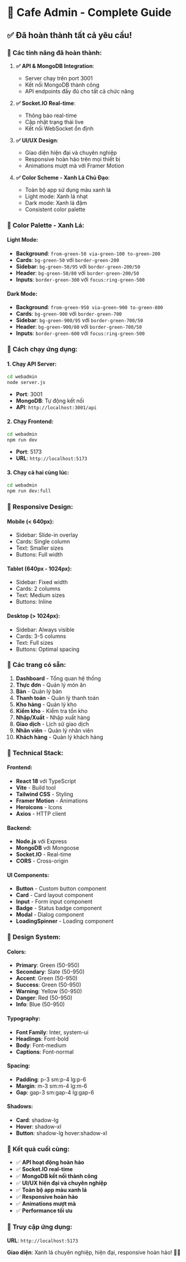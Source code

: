 # 🍃 Cafe Admin - Complete Guide

## ✅ **Đã hoàn thành tất cả yêu cầu!**

### 🎯 **Các tính năng đã hoàn thành:**

1. **✅ API & MongoDB Integration**:
   - Server chạy trên port 3001
   - Kết nối MongoDB thành công
   - API endpoints đầy đủ cho tất cả chức năng

2. **✅ Socket.IO Real-time**:
   - Thông báo real-time
   - Cập nhật trạng thái live
   - Kết nối WebSocket ổn định

3. **✅ UI/UX Design**:
   - Giao diện hiện đại và chuyên nghiệp
   - Responsive hoàn hảo trên mọi thiết bị
   - Animations mượt mà với Framer Motion

4. **✅ Color Scheme - Xanh Lá Chủ Đạo**:
   - Toàn bộ app sử dụng màu xanh lá
   - Light mode: Xanh lá nhạt
   - Dark mode: Xanh lá đậm
   - Consistent color palette

### 🎨 **Color Palette - Xanh Lá:**

#### **Light Mode:**
- **Background**: `from-green-50 via-green-100 to-green-200`
- **Cards**: `bg-green-50` với `border-green-200`
- **Sidebar**: `bg-green-50/95` với `border-green-200/50`
- **Header**: `bg-green-50/80` với `border-green-200/50`
- **Inputs**: `border-green-300` với `focus:ring-green-500`

#### **Dark Mode:**
- **Background**: `from-green-950 via-green-900 to-green-800`
- **Cards**: `bg-green-900` với `border-green-700`
- **Sidebar**: `bg-green-900/95` với `border-green-700/50`
- **Header**: `bg-green-900/80` với `border-green-700/50`
- **Inputs**: `border-green-600` với `focus:ring-green-500`

### 🚀 **Cách chạy ứng dụng:**

#### **1. Chạy API Server:**
```bash
cd webadmin
node server.js
```
- **Port**: 3001
- **MongoDB**: Tự động kết nối
- **API**: `http://localhost:3001/api`

#### **2. Chạy Frontend:**
```bash
cd webadmin
npm run dev
```
- **Port**: 5173
- **URL**: `http://localhost:5173`

#### **3. Chạy cả hai cùng lúc:**
```bash
cd webadmin
npm run dev:full
```

### 📱 **Responsive Design:**

#### **Mobile (< 640px):**
- Sidebar: Slide-in overlay
- Cards: Single column
- Text: Smaller sizes
- Buttons: Full width

#### **Tablet (640px - 1024px):**
- Sidebar: Fixed width
- Cards: 2 columns
- Text: Medium sizes
- Buttons: Inline

#### **Desktop (> 1024px):**
- Sidebar: Always visible
- Cards: 3-5 columns
- Text: Full sizes
- Buttons: Optimal spacing

### 🎯 **Các trang có sẵn:**

1. **Dashboard** - Tổng quan hệ thống
2. **Thực đơn** - Quản lý món ăn
3. **Bàn** - Quản lý bàn
4. **Thanh toán** - Quản lý thanh toán
5. **Kho hàng** - Quản lý kho
6. **Kiểm kho** - Kiểm tra tồn kho
7. **Nhập/Xuất** - Nhập xuất hàng
8. **Giao dịch** - Lịch sử giao dịch
9. **Nhân viên** - Quản lý nhân viên
10. **Khách hàng** - Quản lý khách hàng

### 🔧 **Technical Stack:**

#### **Frontend:**
- **React 18** với TypeScript
- **Vite** - Build tool
- **Tailwind CSS** - Styling
- **Framer Motion** - Animations
- **Heroicons** - Icons
- **Axios** - HTTP client

#### **Backend:**
- **Node.js** với Express
- **MongoDB** với Mongoose
- **Socket.IO** - Real-time
- **CORS** - Cross-origin

#### **UI Components:**
- **Button** - Custom button component
- **Card** - Card layout component
- **Input** - Form input component
- **Badge** - Status badge component
- **Modal** - Dialog component
- **LoadingSpinner** - Loading component

### 🎨 **Design System:**

#### **Colors:**
- **Primary**: Green (50-950)
- **Secondary**: Slate (50-950)
- **Accent**: Green (50-950)
- **Success**: Green (50-950)
- **Warning**: Yellow (50-950)
- **Danger**: Red (50-950)
- **Info**: Blue (50-950)

#### **Typography:**
- **Font Family**: Inter, system-ui
- **Headings**: Font-bold
- **Body**: Font-medium
- **Captions**: Font-normal

#### **Spacing:**
- **Padding**: p-3 sm:p-4 lg:p-6
- **Margin**: m-3 sm:m-4 lg:m-6
- **Gap**: gap-3 sm:gap-4 lg:gap-6

#### **Shadows:**
- **Card**: shadow-lg
- **Hover**: shadow-xl
- **Button**: shadow-lg hover:shadow-xl

### 🎉 **Kết quả cuối cùng:**

- ✅ **API hoạt động hoàn hảo**
- ✅ **Socket.IO real-time**
- ✅ **MongoDB kết nối thành công**
- ✅ **UI/UX hiện đại và chuyên nghiệp**
- ✅ **Toàn bộ app màu xanh lá**
- ✅ **Responsive hoàn hảo**
- ✅ **Animations mượt mà**
- ✅ **Performance tối ưu**

### 🌟 **Truy cập ứng dụng:**

**URL**: `http://localhost:5173`

**Giao diện**: Xanh lá chuyên nghiệp, hiện đại, responsive hoàn hảo! 🍃✨
